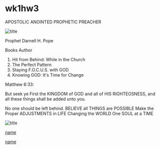 # wk1hw3
APOSTOLIC ANOINTED PROPHETIC PREACHER

![title]( https://www.google.com/imgres?imgurl=https%3A%2F%2Fprofile.alumnius.net%2F233622375.jpg&imgrefurl=https%3A%2F%2Falumnius.net%2Ffayetteville_state_u-8774-31&tbnid=wQZmAvAyx-yR2M&vet=12ahUKEwiTjLvp1Z3qAhWDhFMKHfwwCXAQMygEegUIARCeAQ..i&docid=hwd00odJA2x28M&w=450&h=450&itg=1&q=prophet%20darnell%20pope&ved=2ahUKEwiTjLvp1Z3qAhWDhFMKHfwwCXAQMygEegUIARCeAQ)

Prophet Darnell H. Pope

Books Author

1. Hit from Behind: While in the Church
1. The Perfect Pattern
1. Staying F.O.C.U.S. with GOD
1. Knowing GOD: It's Time for Change

Matthew 6:33:

But seek ye First the KINGDOM of GOD and all of HIS RIGHTEOSNESS, and all these things shall be added unto you.

 No one should be left behind.
 BELIEVE all THINGS are POSSIBLE
 Make the Proper ADJUSTMENTS in LIFE
Changing the WORLD One SOUL at a TIME



![title](https://yt3.ggpht.com/a-/AAuE7mDdjSzTCo9Hs42xS4RrQ2exy2p-gpBUADAXgW8niw=s288-c-k-c0xffffffff-no-rj-mo)

[name](https://www.youtube.com/watch?v=Y_W73ekBg10&t=41s)

[name](https://www.youtube.com/watch?v=dxRMtVO-g9M)